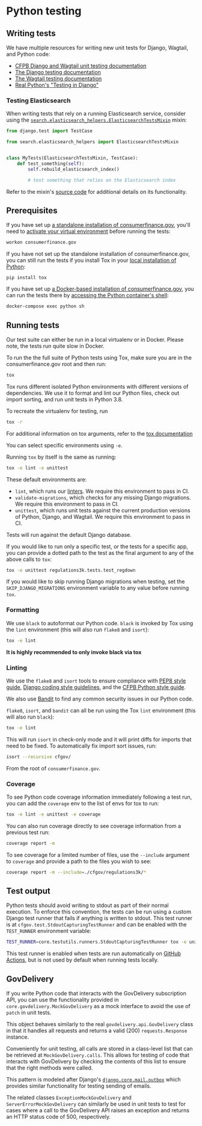 # Python testing

## Writing tests

We have multiple resources for writing new unit tests for Django, Wagtail, and Python code:

- [CFPB Django and Wagtail unit testing documentation](https://github.com/cfpb/development/blob/main/guides/unittesting-django-wagtail.md)
- [The Django testing documentation](https://docs.djangoproject.com/en/1.11/topics/testing/overview/)
- [The Wagtail testing documentation](http://docs.wagtail.io/en/stable/advanced_topics/testing.html)
- [Real Python's "Testing in Django"](https://realpython.com/testing-in-django-part-1-best-practices-and-examples/)

### Testing Elasticsearch

When writing tests that rely on a running Elasticsearch service, consider using the
[`search.elasticsearch_helpers.ElasticsearchTestsMixin`](https://github.com/cfpb/consumerfinance.gov/blob/main/cfgov/search/elasticsearch_helpers.py)
mixin:

```py
from django.test import TestCase

from search.elasticsearch_helpers import ElasticsearchTestsMixin


class MyTests(ElasticsearchTestsMixin, TestCase):
    def test_something(self):
        self.rebuild_elasticsearch_index()

        # test something that relies on the Elasticsearch index
```

Refer to the mixin's
[source code](https://github.com/cfpb/consumerfinance.gov/blob/main/cfgov/search/elasticsearch_helpers.py)
for additional details on its functionality.

## Prerequisites

If you have set up
[a standalone installation of consumerfinance.gov](/installation/#install-system-level-requirements),
you'll need to
[activate your virtual environment](/running-virtualenv/#3-launch-site)
before running the tests:

```sh
workon consumerfinance.gov
```

If you have not set up the standalone installation of consumerfinance.gov,
you can still run the tests if you install Tox in your
[local installation of Python](https://github.com/cfpb/development/blob/main/guides/installing-python.md):

```
pip install tox
```

If you have set up
[a Docker-based installation of consumerfinance.gov](/installation/#docker-based-installation),
you can run the tests there by
[accessing the Python container's shell](http://localhost:8888/running-docker/#access-a-containers-shell):

```sh
docker-compose exec python sh
```

## Running tests

Our test suite can either be run in a local virtualenv or in Docker.
Please note, the tests run quite slow in Docker.

To run the the full suite of Python tests using Tox,
make sure you are in the consumerfinance.gov root and then run:

```sh
tox
```

Tox runs different isolated Python environments with different versions of dependencies.
We use it to format and lint our Python files, check out import sorting, and run unit tests
in Python 3.8.

To recreate the virtualenv for testing, run

```sh
tox -r
```

For additional information on tox arguments, refer to the [tox documentation](https://tox.wiki/en/latest/config.html?highlight=commands#cmdoption-tox-arg-args)


You can select specific environments using `-e`.

Running `tox` by itself is the same as running:

```sh
tox -e lint -e unittest
```

These default environments are:

- `lint`, which runs our [linters](#linting). We require this
  environment to pass in CI.
- `validate-migrations`, which checks for any missing Django migrations.
  We require this environment to pass in CI.
- `unittest`, which runs unit tests against the current production
  versions of Python, Django, and Wagtail. We require this environment to
  pass in CI.

Tests will run against the default Django database.

If you would like to run only a specific test, or the tests for a specific app,
you can provide a dotted path to the test as the final argument to any of the above calls to `tox`:

```sh
tox -e unittest regulations3k.tests.test_regdown
```

If you would like to skip running Django migrations when testing, set the
`SKIP_DJANGO_MIGRATIONS` environment variable to any value before running `tox`.


### Formatting
We use `black` to autoformat our Python code. `black` is invoked by Tox using
the `lint` environment (this will also run `flake8` and `isort`):

```sh
tox -e lint
```

**It is highly recommended to only invoke black via tox**


### Linting

We use the `flake8` and `isort` tools to ensure compliance with
[PEP8 style guide](https://www.python.org/dev/peps/pep-0008/),
[Django coding style guidelines](https://docs.djangoproject.com/en/dev/internals/contributing/writing-code/coding-style/),
and the
[CFPB Python style guide](https://github.com/cfpb/development/blob/main/standards/python.md#linting).

We also use [Bandit](https://bandit.readthedocs.io/) to find any common
security issues in our Python code.

`flake8`, `isort`, and `bandit` can all be run using the Tox `lint` environment
(this will also run `black`):

```sh
tox -e lint
```

This will run `isort` in check-only mode and it will print diffs for imports
that need to be fixed. To automatically fix import sort issues, run:

```sh
isort --recursive cfgov/
```

From the root of `consumerfinance.gov`.

### Coverage

To see Python code coverage information immediately following a test run,
you can add the `coverage` env to the list of envs for tox to run:

```sh
tox -e lint -e unittest -e coverage
```

You can also run coverage directly to see coverage information from a previous test run:

```sh
coverage report -m
```

To see coverage for a limited number of files,
use the `--include` argument to `coverage` and provide a path to the files you wish to see:

```sh
coverage report -m --include=./cfgov/regulations3k/*
```

## Test output

Python tests should avoid writing to stdout as part of their normal execution.
To enforce this convention, the tests can be run using a custom Django test
runner that fails if anything is written to stdout. This test runner is at
`cfgov.test.StdoutCapturingTestRunner` and can be enabled with the `TEST_RUNNER`
environment variable:

```sh
TEST_RUNNER=core.testutils.runners.StdoutCapturingTestRunner tox -e unittest
```

This test runner is enabled when tests are run automatically on
[GitHub Actions](../github-actions/),
but is not used by default when running tests locally.


## GovDelivery

If you write Python code that interacts with the GovDelivery subscription API, you can use the functionality provided in `core.govdelivery.MockGovDelivery` as a mock interface to avoid the use of `patch` in unit tests.

This object behaves similarly to the real `govdelivery.api.GovDelivery` class in that it handles all requests and returns a valid (200) `requests.Response` instance.

Conveniently for unit testing, all calls are stored in a class-level list that can be retrieved at `MockGovDelivery.calls`. This allows for testing of code that interacts with GovDelivery by checking the contents of this list to ensure that the right methods were called.

This pattern is modeled after Django's [`django.core.mail.outbox`](https://docs.djangoproject.com/en/2.0/topics/testing/tools/#email-services) which provides similar functionality for testing sending of emails.

The related classes `ExceptionMockGovDelivery` and `ServerErrorMockGovDelivery` can similarly be used in unit tests to test for cases where a call to the GovDelivery API raises an exception and returns an HTTP status code of 500, respectively.

